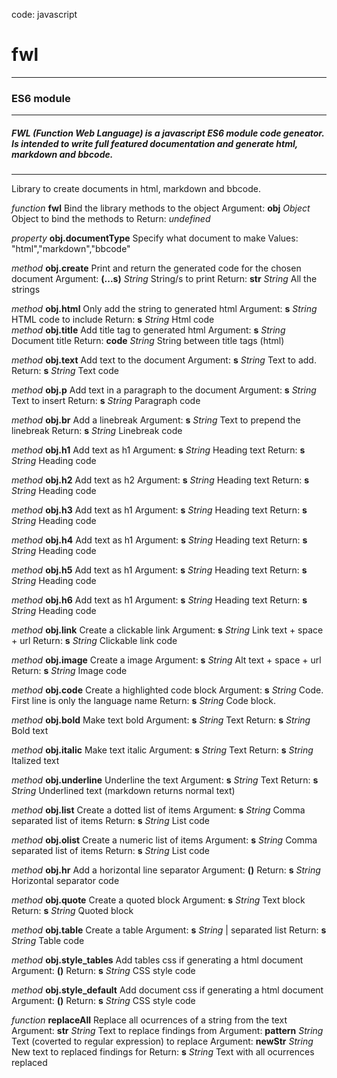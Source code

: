 code: javascript
# fwl
---
### ES6 module
---
##### FWL (Function Web Language) is a javascript ES6 module code geneator. Is intended to write full featured documentation and generate html, markdown and bbcode.
---
Library to create documents in html, markdown and bbcode.


_function_ **fwl**
Bind the library methods to the object
Argument: **obj** _Object_   Object to bind the methods to
Return: _undefined_


_property_ **obj.documentType**
Specify what document to make
Values: "html","markdown","bbcode"


_method_ **obj.create**
Print and return the generated code for the chosen document
Argument: **(...s)** _String_   String/s to print
Return: **str** _String_   All the strings


_method_ **obj.html**
Only add the string to generated html
Argument: **s** _String_   HTML code to include
Return: **s** _String_   Html code                                                                                                            
_method_ **obj.title**                                                 Add title tag to generated html
Argument: **s** _String_   Document title
Return: **code** _String_   String between title tags (html)


_method_ **obj.text**
Add text to the document
Argument: **s** _String_   Text to add.
Return: **s** _String_   Text code


_method_ **obj.p**
Add text in a paragraph to the document
Argument: **s** _String_   Text to insert
Return: **s** _String_   Paragraph code


_method_ **obj.br**
Add a linebreak
Argument: **s** _String_   Text to prepend the linebreak
Return: **s** _String_   Linebreak code


_method_ **obj.h1**
Add text as h1
Argument: **s** _String_   Heading text
Return: **s** _String_   Heading code


_method_ **obj.h2**
Add text as h2
Argument: **s** _String_   Heading text
Return: **s** _String_   Heading code


_method_ **obj.h3**
Add text as h1
Argument: **s** _String_   Heading text
Return: **s** _String_   Heading code


_method_ **obj.h4**
Add text as h1
Argument: **s** _String_   Heading text
Return: **s** _String_   Heading code


_method_ **obj.h5**
Add text as h1
Argument: **s** _String_   Heading text
Return: **s** _String_   Heading code


_method_ **obj.h6**
Add text as h1
Argument: **s** _String_   Heading text
Return: **s** _String_   Heading code


_method_ **obj.link**
Create a clickable link
Argument: **s** _String_   Link text + space + url
Return: **s** _String_   Clickable link code


_method_ **obj.image**
Create a image
Argument: **s** _String_   Alt text + space + url
Return: **s** _String_   Image code


_method_ **obj.code**
Create a highlighted code block
Argument: **s** _String_   Code. First line is only the language name
Return: **s** _String_   Code block.


_method_ **obj.bold**
Make text bold
Argument: **s** _String_   Text
Return: **s** _String_   Bold text


_method_ **obj.italic**
Make text italic
Argument: **s** _String_   Text
Return: **s** _String_   Italized text


_method_ **obj.underline**
Underline the text
Argument: **s** _String_   Text
Return: **s** _String_   Underlined text (markdown returns normal text)


_method_ **obj.list**
Create a dotted list of items
Argument: **s** _String_   Comma separated list of items
Return: **s** _String_   List code


_method_ **obj.olist**
Create a numeric list of items
Argument: **s** _String_   Comma separated list of items
Return: **s** _String_   List code


_method_ **obj.hr**
Add a horizontal line separator
Argument: **()**
Return: **s** _String_   Horizontal separator code


_method_ **obj.quote**
Create a quoted block
Argument: **s** _String_   Text block
Return: **s** _String_   Quoted block


_method_ **obj.table**
Create a table
Argument: **s** _String_   | separated list
Return: **s** _String_   Table code


_method_ **obj.style_tables**
Add tables css if generating a html document
Argument: **()**
Return: **s** _String_   CSS style code


_method_ **obj.style_default**
Add document css if generating a html document
Argument: **()**
Return: **s** _String_   CSS style code


_function_ **replaceAll**
Replace all ocurrences of a string from the text
Argument: **str** _String_   Text to replace findings from
Argument: **pattern** _String_   Text (coverted to regular expression) to replace
Argument: **newStr** _String_   New text to replaced findings for
Return: **s** _String_   Text with all ocurrences replaced
